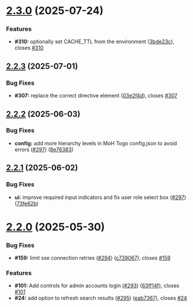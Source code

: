 # [2.3.0](https://github.com/medic/cht-user-management/compare/v2.2.3...v2.3.0) (2025-07-24)


### Features

* **#310:** optionally set CACHE_TTL from the environment ([3bde23c](https://github.com/medic/cht-user-management/commit/3bde23cca160d9fb374cc6393f9e320a71c70bc0)), closes [#310](https://github.com/medic/cht-user-management/issues/310)

## [2.2.3](https://github.com/medic/cht-user-management/compare/v2.2.2...v2.2.3) (2025-07-01)


### Bug Fixes

* **#307:** replace the correct directive element ([03e2f4d](https://github.com/medic/cht-user-management/commit/03e2f4d5946c6516b4546c4fabc6696bf3b7db19)), closes [#307](https://github.com/medic/cht-user-management/issues/307)

## [2.2.2](https://github.com/medic/cht-user-management/compare/v2.2.1...v2.2.2) (2025-06-03)


### Bug Fixes

* **config:** add more hierarchy levels in MoH Togo config.json to avoid errors ([#297](https://github.com/medic/cht-user-management/issues/297)) ([8e76383](https://github.com/medic/cht-user-management/commit/8e7638302c84a914e96c5cdfbef991d41e68cf81))

## [2.2.1](https://github.com/medic/cht-user-management/compare/v2.2.0...v2.2.1) (2025-06-02)


### Bug Fixes

* **ui:** improve required input indicators and fix user role select box ([#297](https://github.com/medic/cht-user-management/issues/297)) ([73fe62b](https://github.com/medic/cht-user-management/commit/73fe62b891081fcb6f24961d9bc44d1f73df0ea8))

# [2.2.0](https://github.com/medic/cht-user-management/compare/v2.1.16...v2.2.0) (2025-05-30)


### Bug Fixes

* **#159:** limit sse connection retries ([#294](https://github.com/medic/cht-user-management/issues/294)) ([c739067](https://github.com/medic/cht-user-management/commit/c739067fbb78dd3ffb871afc67efd9e548ce79c5)), closes [#159](https://github.com/medic/cht-user-management/issues/159)


### Features

* **#101:** Add controls for admin accounts login ([#293](https://github.com/medic/cht-user-management/issues/293)) ([63ff14f](https://github.com/medic/cht-user-management/commit/63ff14fc4cfa2f240fb40138c45a49923dfe646e)), closes [#101](https://github.com/medic/cht-user-management/issues/101)
* **#24:** add option to refresh search results ([#295](https://github.com/medic/cht-user-management/issues/295)) ([eab7367](https://github.com/medic/cht-user-management/commit/eab73675b46e5e70db6e217aac8238b14ed23d5f)), closes [#24](https://github.com/medic/cht-user-management/issues/24)
